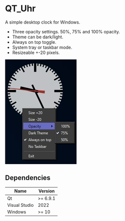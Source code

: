 # QT_Uhr
A simple desktop clock for Windows.
- Three opacity settings. 50%, 75% and 100% opacity.
- Theme can be dark/light.
- Always on top toggle.
- System tray or taskbar mode.
- Resizeable +-20 pixels.

![QT_Uhr Screenshot](clock.png)

## Dependencies

| Name          | Version        |
|---------------|----------------|
| Qt            | >= 6.9.1        |
| Visual Studio | 2022        |
| Windows       | >= 10           |
